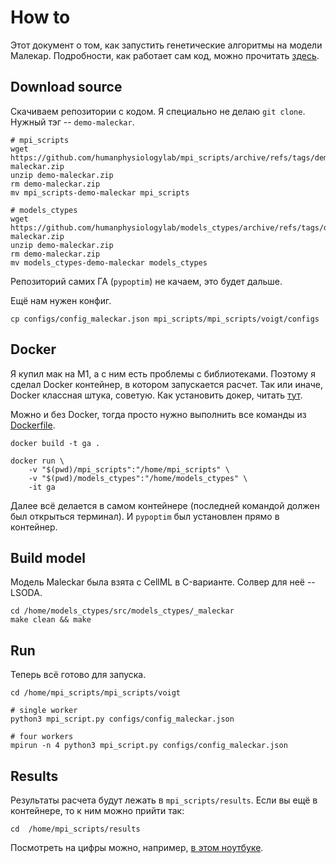 # How to

Этот документ о том, как запустить генетические алгоритмы на модели Малекар.
Подробности, как работает сам код, можно прочитать [здесь](./docs/index.md).

## Download source

Скачиваем репозитории с кодом. Я специально не делаю `git clone`. Нужный тэг -- `demo-maleckar`.

```shell
# mpi_scripts
wget https://github.com/humanphysiologylab/mpi_scripts/archive/refs/tags/demo-maleckar.zip
unzip demo-maleckar.zip
rm demo-maleckar.zip
mv mpi_scripts-demo-maleckar mpi_scripts

# models_ctypes
wget https://github.com/humanphysiologylab/models_ctypes/archive/refs/tags/demo-maleckar.zip
unzip demo-maleckar.zip
rm demo-maleckar.zip
mv models_ctypes-demo-maleckar models_ctypes

```

Репозиторий самих ГА (`pypoptim`) не качаем, это будет дальше.

Ещё нам нужен конфиг.
```shell
cp configs/config_maleckar.json mpi_scripts/mpi_scripts/voigt/configs    
```

## Docker

Я купил мак на M1, а с ним есть проблемы с библиотеками. Поэтому я сделал Docker контейнер, в котором запускается расчет. Так или иначе, Docker классная штука, советую. Как установить докер, читать [тут](https://docs.docker.com/get-docker/).

Можно и без Docker, тогда просто нужно выполнить все команды из [Dockerfile](./Dockerfile).

```shell
docker build -t ga .

docker run \
    -v "$(pwd)/mpi_scripts":"/home/mpi_scripts" \
    -v "$(pwd)/models_ctypes":"/home/models_ctypes" \
    -it ga
```

Далее всё делается в самом контейнере (последней командой должен был открыться терминал). И `pypoptim` был установлен прямо в контейнер.

## Build model
Модель Maleckar была взята с CellML в C-варианте. Солвер для неё -- LSODA.

```shell
cd /home/models_ctypes/src/models_ctypes/_maleckar
make clean && make
```

## Run

Теперь всё готово для запуска.

```shell
cd /home/mpi_scripts/mpi_scripts/voigt

# single worker
python3 mpi_script.py configs/config_maleckar.json

# four workers
mpirun -n 4 python3 mpi_script.py configs/config_maleckar.json
```

## Results

Результаты расчета будут лежать в `mpi_scripts/results`. Если вы ещё в контейнере, то к ним можно прийти так: 
```shell
cd  /home/mpi_scripts/results
```
Посмотреть на цифры можно, например, [в этом ноутбуке](./notebooks/001-Results.ipynb).
